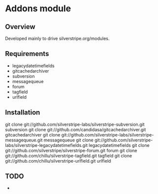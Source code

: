 # Addons module

## Overview

Developed mainly to drive silverstripe.org/modules.

## Requirements

 * legacydatetimefields
 * gitcachedarchiver
 * subversion
 * messagequeue
 * forum
 * tagfield
 * urlfield

## Installation

git clone git://github.com/silverstripe-labs/silverstripe-subversion.git subversion
git clone git://github.com/candidasa/gitcachedarchiver.git gitcachedarchiver
git clone git://github.com/silverstripe-labs/silverstripe-messagequeue.git messagequeue
git clone git://github.com/silverstripe-labs/silverstripe-legacydatetimefields.git legacydatetimefields
git clone git://github.com/silverstripe/silverstripe-forum.git forum
git clone git://github.com/chillu/silverstripe-tagfield.git tagfield
git clone git://github.com/chillu/silverstripe-urlfield.git urlfield

## TODO

 * 